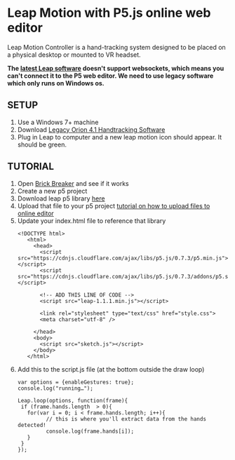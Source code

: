 # Leap Motion with P5.js online web editor
Leap Motion Controller is a hand-tracking system designed to be placed on a physical desktop or mounted to VR headset.

**The [latest Leap software](https://leap2.ultraleap.com/gemini-downloads/) doesn't support websockets, which means you can't connect it to the P5 web editor.
We need to use legacy software which only runs on Windows os.**

## SETUP
1. Use a Windows 7+ machine
2. Download [Legacy Orion 4.1 Handtracking Software](https://staging.corporate.ultraleap.com/download/software?name=tracking-software&version=4.1.0&platform=windows)
3. Plug in Leap to computer and a new leap motion icon should appear. It should be green.

## TUTORIAL
1. Open [Brick Breaker](https://editor.p5js.org/HybridLabCCA/sketches/CS4ZA99aJ) and see if it works
2. Create a new p5 project
3. Download leap p5 library [here](https://github.com/CCAHybridLab/HLResources/blob/main/Tutorials/Leap_Motion/leap-1.1.1.min.js)
4. Upload that file to your p5 project [tutorial on how to upload files to online editor](https://thecodingtrain.com/tracks/code-programming-with-p5-js/code/7-arrays/upload-editor)
5. Update your index.html file to reference that library
   ```
   <!DOCTYPE html>
      <html>
        <head>
          <script src="https://cdnjs.cloudflare.com/ajax/libs/p5.js/0.7.3/p5.min.js"></script>
          <script src="https://cdnjs.cloudflare.com/ajax/libs/p5.js/0.7.3/addons/p5.sound.min.js"></script>

          <!-- ADD THIS LINE OF CODE -->
          <script src="leap-1.1.1.min.js"></script>
   
          <link rel="stylesheet" type="text/css" href="style.css">
          <meta charset="utf-8" />
      
        </head>
        <body>
          <script src="sketch.js"></script>
        </body>
      </html>
   ```
6. Add this to the script.js file (at the bottom outside the draw loop)
   ```
   var options = {enableGestures: true};
   console.log("running…");

   Leap.loop(options, function(frame){
   	if (frame.hands.length  > 0){
   	  for(var i = 0; i < frame.hands.length; i++){
            // this is where you'll extract data from the hands detected!
            console.log(frame.hands[i]);
   	  }
   	}  
   });
   ```

